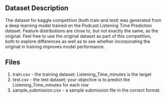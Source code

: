 ## Dataset Description
The dataset for kaggle competition (both train and test) was generated from a deep learning model trained on the Podcast Listening Time Prediction dataset. Feature distributions are close to, but not exactly the same, as the original. Feel free to use the original dataset as part of this competition, both to explore differences as well as to see whether incorporating the original in training improves model performance.

## Files
1. train.csv - the training dataset; Listening_Time_minutes is the target
2. test.csv - the test dataset; your objective is to predict the Listening_Time_minutes for each row
3. sample_submission.csv - a sample submission file in the correct format.

